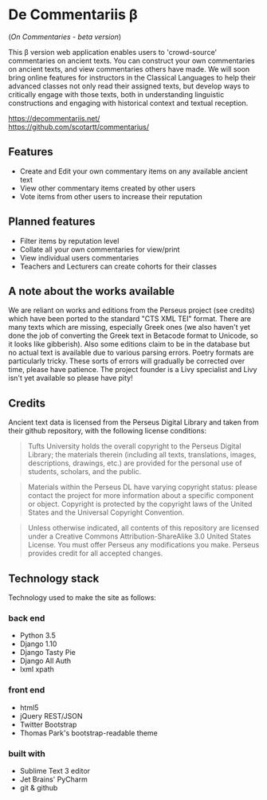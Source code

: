 # De Commentariis β

(*On Commentaries - beta version*)

This β version web application enables users to 'crowd-source' commentaries on ancient texts. You can construct your own commentaries on ancient texts, and view commentaries others have made. We will soon bring online features for instructors in the Classical Languages to help their advanced classes not only read their assigned texts, but develop ways to critically engage with those texts, both in understanding linguistic constructions and engaging with historical context and textual reception.

https://decommentariis.net/  \
https://github.com/scotartt/commentarius/

## Features
* Create and Edit your own commentary items on any available ancient text
* View other commentary items created by other users
* Vote items from other users to increase their reputation

## Planned features
* Filter items by reputation level
* Collate all your own commentaries for view/print
* View individual users commentaries
* Teachers and Lecturers can create cohorts for their classes

## A note about the works available
We are reliant on works and editions from the Perseus project (see credits) which have been ported to the standard "CTS XML TEI" format. There are many texts which are missing, especially Greek ones (we also haven't yet done the job of converting the Greek text in Betacode format to Unicode, so it looks like gibberish). Also some editions claim to be in the database but no actual text is available due to various parsing errors. Poetry formats are particularly tricky. These sorts of errors will gradually be corrected over time, please have patience. The project founder is a Livy specialist and Livy isn't yet available so please have pity!

## Credits

Ancient text data is licensed from the Perseus Digital Library and taken from their github repository, with the following license conditions:

> Tufts University holds the overall copyright to the Perseus Digital Library; the materials therein (including all texts, translations, images, descriptions, drawings, etc.) are provided for the personal use of students, scholars, and the public.

> Materials within the Perseus DL have varying copyright status: please contact the project for more information about a specific component or object. Copyright is protected by the copyright laws of the United States and the Universal Copyright Convention.

> Unless otherwise indicated, all contents of this repository are licensed under a Creative Commons Attribution-ShareAlike 3.0 United States License. You must offer Perseus any modifications you make. Perseus provides credit for all accepted changes.

## Technology stack

Technology used to make the site as follows:

### back end
* Python 3.5
* Django 1.10
* Django Tasty Pie
* Django All Auth
* lxml xpath

### front end
* html5
* jQuery REST/JSON
* Twitter Bootstrap
* Thomas Park's bootstrap-readable theme

### built with
* Sublime Text 3 editor
* Jet Brains' PyCharm
* git &amp; github
